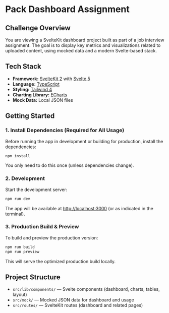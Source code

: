 # Pack Dashboard Assignment

## Challenge Overview
You are viewing a SvelteKit dashboard project built as part of a job interview assignment. The goal is to display key metrics and visualizations related to uploaded content, using mocked data and a modern Svelte-based stack.

## Tech Stack
- **Framework:** [SvelteKit 2](https://kit.svelte.dev/) with [Svelte 5](https://svelte.dev/)
- **Language:** [TypeScript](https://www.typescriptlang.org/)
- **Styling:** [Tailwind 4](https://tailwindcss.com/)
- **Charting Library:** [ECharts](https://echarts.apache.org/en/index.html)
- **Mock Data:** Local JSON files

## Getting Started

### 1. Install Dependencies (Required for All Usage)
Before running the app in development or building for production, install the dependencies:
```bash
npm install
```
You only need to do this once (unless dependencies change).

### 2. Development
Start the development server:
```bash
npm run dev
```
The app will be available at [http://localhost:3000](http://localhost:3000) (or as indicated in the terminal).

### 3. Production Build & Preview
To build and preview the production version:
```bash
npm run build
npm run preview
```
This will serve the optimized production build locally.

## Project Structure
- `src/lib/components/` — Svelte components (dashboard, charts, tables, layout)
- `src/mock/` — Mocked JSON data for dashboard and usage
- `src/routes/` — SvelteKit routes (dashboard and related pages)